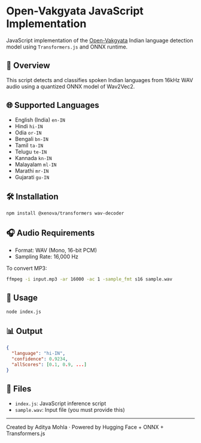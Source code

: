 
# Open-Vakgyata JavaScript Implementation

JavaScript implementation of the [Open-Vakgyata](https://huggingface.co/onecxi/open-vakgyata) Indian language detection model using `Transformers.js` and ONNX runtime.

## 🎯 Overview

This script detects and classifies spoken Indian languages from 16kHz WAV audio using a quantized ONNX model of Wav2Vec2.

## 🌐 Supported Languages

- English (India) `en-IN`
- Hindi `hi-IN`
- Odia `or-IN`
- Bengali `bn-IN`
- Tamil `ta-IN`
- Telugu `te-IN`
- Kannada `kn-IN`
- Malayalam `ml-IN`
- Marathi `mr-IN`
- Gujarati `gu-IN`

## 🛠 Installation

```bash
npm install @xenova/transformers wav-decoder
```

## 🎧 Audio Requirements

- Format: WAV (Mono, 16-bit PCM)
- Sampling Rate: 16,000 Hz

To convert MP3:
```bash
ffmpeg -i input.mp3 -ar 16000 -ac 1 -sample_fmt s16 sample.wav
```

## 📝 Usage

```bash
node index.js
```

## 📊 Output

```json
{
  "language": "hi-IN",
  "confidence": 0.9234,
  "allScores": [0.1, 0.9, ...]
}
```

## 📂 Files

- `index.js`: JavaScript inference script
- `sample.wav`: Input file (you must provide this)

---

Created by Aditya Mohla · Powered by Hugging Face + ONNX + Transformers.js
